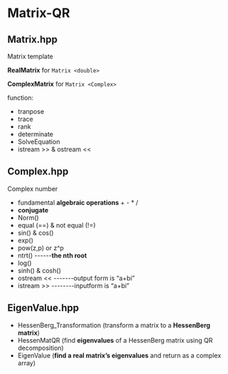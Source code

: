 # Matrix-QR

## Matrix.hpp

Matrix template

**RealMatrix** for `Matrix <double>`

**ComplexMatrix** for `Matrix <Complex>`

function:

- tranpose
- trace
- rank
- determinate
- SolveEquation
- istream >> & ostream <<

## Complex.hpp

Complex number

- fundamental **algebraic operations** + - * /
- **conjugate**
- Norm()
- equal (==) & not equal (!=)
- sin() & cos()
- exp()
- pow(z,p)  or  z^p
- ntrt() ------**the nth root**
- log()
- sinh() & cosh()
- ostream <<  -------output form is “a+bi”
- istream >> --------inputform is “a+bi”

## EigenValue.hpp

- HessenBerg_Transformation (transform a matrix to a **HessenBerg matrix**)
- HessenMatQR (find **eigenvalues** of a HessenBerg matrix using QR decomposition)
- EigenValue (**find a real matrix’s eigenvalues** and return as a complex array)